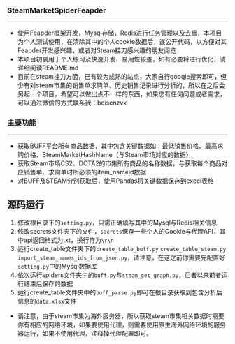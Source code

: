 ### SteamMarketSpiderFeapder
---
- 使用Feapder框架开发，Mysql存储，Redis进行任务管理以及去重，本项目为个人测试使用，在清除其中的个人cookie数据后，遂公开代码，以方便对其Feapder开发感兴趣，或者对Steam挂刀感兴趣的朋友阅览
- 本项目初衷用于个人练习及快速开发，易用性较差，如有必要将进行优化，请详细阅读README.md
- 目前在steam挂刀方面，已有较为成熟的站点，大家自行google搜索即可，但少有对steam市集的销售单求购单、历史销售记录进行分析的，所以在之后会另起一个项目，希望可以做出点不一样的东西，如果您有任何问题或者需求，可以通过微信的方式联系我：beisenzvx

### 主要功能
---
- 获取BUFF平台所有商品数据，其中包含关键数据如：最低销售价格、最高求购价格、SteamMarketHashName（与Steam市场对应的数据）
- 获取Steam市场CS2、DOTA2的市集所有商品的名称数据，与获取每个商品对应销售单、求购单时所必须的item_nameid数据
- 对BUFF及STEAM分别获取后，使用Pandas将关键数据保存到excel表格

源码运行
---
1. 修改根目录下的`setting.py`，只需正确填写其中的Mysql与Redis相关信息
2. 修改secrets文件夹下的文件，`secrets`保存一些个人的Cookie与代理API，其中api返回格式为txt，换行符为`\r\n`
3. 运行create_table文件夹下的`create_table_buff.py` `create_table_steam.py` `import_steam_names_ids_from_json.py`，请注意，在这之前你需要先配置好`setting.py`中的Mysql数据库
4. 依次运行spiders文件夹中的`buff.py`与`steam_get_graph.py`，后者以来前者运行结束后保存的数据
5. 运行create_table文件夹中的`buff_parse.py`即可在根目录获取到包含分析后信息的`data.xlsx`文件
- 请注意，由于steam市集为海外服务器，所以获取steam市集相关数据时需要你有相应的网络环境，如果要使用代理，则需要使用原生海外网络环境的服务器运行，如果不使用代理，注释掉代理配置即可。
